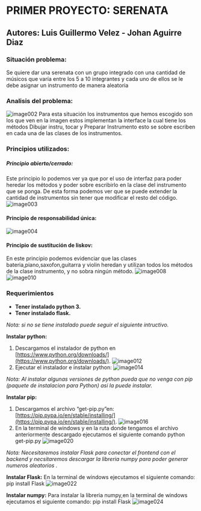 # PRIMER PROYECTO: SERENATA
## Autores: Luis Guillermo Velez - Johan Aguirre Diaz
### Situación problema:
Se quiere dar una serenata con un grupo integrado  con una cantidad de  músicos que varía entre los 5 a 10 integrantes y cada uno de ellos se le debe asignar un instrumento  de manera aleatoria

### Analisis del problema:
![image002](imagenes/image002.gif)
Para esta situación los instrumentos que hemos escogido son los que ven en la imagen estos implementan  la interface la cual tiene los métodos Dibujar instru, tocar y Preparar Instrumento esto se sobre escriben en cada una de las clases de los instrumentos. 
### Principios utilizados:
##### Principio abierto/cerrado:
Este principio lo podemos ver ya que por el uso de interfaz para poder heredar los métodos  y poder sobre escribirlo en la clase del instrumento que se ponga. De esta forma podemos ver que se puede extender la cantidad de instrumentos sin tener que modificar el resto del código.
![image003](imagenes/image003.png)
#### Principio de responsabilidad única:
![image004](imagenes/image005.png)
#### Principio de sustitución de liskov:
En este principio podemos evidenciar que las clases bateria,piano,saxofon,guitarra y violin heredan y utilizan todos los métodos de la clase instrumento, y no sobra ningún método.
![image008](imagenes/image008.jpg)
![image010](imagenes/image010.gif)

### Requerimientos
* **Tener instalado python 3.**
* **Tener instalado  flask.**

_Nota: si no se tiene instalado puede seguir el siguiente intructivo._ 


**Instalar python:**
1. Descargamos el instalador de python en [https://www.python.org/downloads/](https://www.python.org/downloads/).
![image012](imagenes/image012.gif)
2. Ejecutar el instalador e instalar python:
![image014](imagenes/image014.gif)


_Nota: Al instalar algunas versiones de python pueda que no venga con pip (paquete de instalacion para Python) asi la puede instalar._

**Instalar pip:**

1. Descargamos el archivo “get-pip.py”en: [https://pip.pypa.io/en/stable/installing/](https://pip.pypa.io/en/stable/installing/).
![image016](imagenes/image016.gif)
2. En la terminal de windows y en la ruta donde tengamos el archivo anteriormente descargado ejecutamos el siguiente comando
     python get-pip.py
![image020](imagenes/image020.gif)

_Nota: Necesitaremos instalar Flask para conectar el frontend con el backend y necsitaremos descargar la libreria numpy para poder generar numeros aleatorios ._

**Instalar Flask:**
En la terminal de windows ejecutamos el siguiente comando:
            pip install Flask
            ![image022](imagenes/image022.gif)
            
**Instalar numpy:**
Para instalar la libreria numpy,en la terminal de windows ejecutamos el siguiente comando:
            pip install Flask
            ![image024](imagenes/image024.gif)
